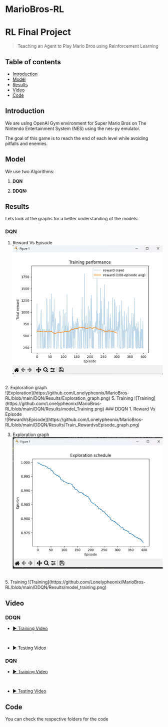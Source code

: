 # MarioBros-RL
# RL Final Project
> Teaching an Agent to Play Mario Bros using Reinforcement Learning

## Table of contents
* [Introduction](#Introduction)
* [Model](#Model)
*  [Results](#Results)
*  [Video](#Video)
* [Code](#Code)

## Introduction

We are using OpenAI Gym environment for Super Mario Bros on The Nintendo Entertainment System (NES) using the nes-py emulator.

The goal of this game is to reach the end of each level while avoiding pitfalls and enemies.

## Model

We use two Algorithms:

1.   **DQN**  

2.   **DDQN:**  


## Results

Lets look at the graphs for a better understanding of the models.

### DQN
1.  Reward Vs Episode
![graph](https://github.com/Lonelypheonix/MarioBros-RL/blob/main/DDQN/Results/Train_RewardvsEpisode_graph.png)
<br>
2. Exploration graph
   <br>
![Exploration](https://github.com/Lonelypheonix/MarioBros-RL/blob/main/DQN/Results/Exploration_graph.png)
5. Training 
![Training](https://github.com/Lonelypheonix/MarioBros-RL/blob/main/DQN/Results/model_Training.png)
### DDQN
1. Reward Vs Episode
 <br>
![RewardVsEpisode](https://github.com/Lonelypheonix/MarioBros-RL/blob/main/DDQN/Results/Train_RewardvsEpisode_graph.png)

3. Exploration graph
   <br> 
![Exploration](https://github.com/Lonelypheonix/MarioBros-RL/blob/main/DDQN/Results/Exploration_graph.png)
<br>
5. Training 
![Training](https://github.com/Lonelypheonix/MarioBros-RL/blob/main/DDQN/Results/model_training.png)

## Video

### DDQN
- [▶️ Training Video](https://github.com/Lonelypheonix/MarioBros-RL/blob/main/DDQN/Results/Mario_train_DDQN.mp4) 
<br>

- [▶️ Testing Video](https://github.com/Lonelypheonix/MarioBros-RL/blob/main/DDQN/Results/Mario_test_DDQN.mp4)

### DQN
- [▶️ Training Video](https://github.com/Lonelypheonix/MarioBros-RL/blob/main/DQN/Results/Mario_train_DQN.mp4)
<br>

- [▶️ Testing Video](https://github.com/Lonelypheonix/MarioBros-RL/blob/main/DQN/Results/Mario_test_DQN.mp4)



## Code 
You can check the respective folders for the code
